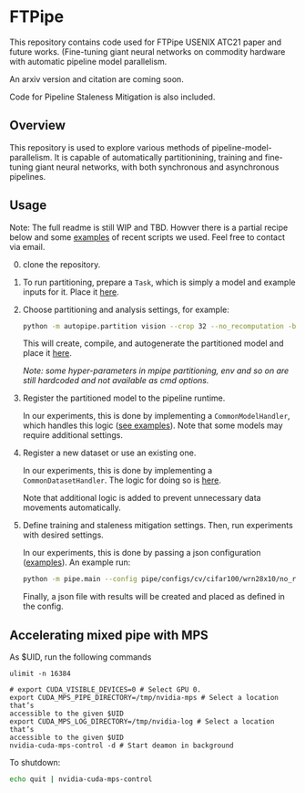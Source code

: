 
# FTPipe

This repository contains code used for FTPipe USENIX ATC21 paper and future works. (Fine-tuning giant neural networks on commodity hardware with automatic pipeline model parallelism.

An arxiv version and citation are coming soon.

Code for Pipeline Staleness Mitigation is also included.

## Overview
This repository is used to explore various methods of pipeline-model-parallelism.
It is capable of automatically partitionining, training and fine-tuning giant neural networks, with both synchronous and asynchronous pipelines.


## Usage

Note: The full readme is still WIP and TBD. Howver there is a partial recipe below and some [examples](https://github.com/saareliad/FTPipe/tree/master/prepare_new_t5) of recent scripts we used.  Feel free to contact via email.

0. clone the repository.
1. To run partitioning, prepare a `Task`, which is simply a model and example inputs for it. Place it [here](autopipe/tasks).

2. Choose partitioning and analysis settings, for example:
    ```bash
    python -m autopipe.partition vision --crop 32 --no_recomputation -b 256 -p 4 --save_memory_mode --partitioning_method pipedream --model wrn_28x10_ c100_dr03_gn
    ```
    This will create, compile, and autogenerate the partitioned model and place it [here](models/partitioned).
    
    _Note: some hyper-parameters in mpipe partitioning, env and so on are still hardcoded and not available as cmd options._

3. Register the partitioned model to the pipeline runtime. 

    In our experiments, this is done by implementing a `CommonModelHandler`, which handles this logic 
    ([see examples](pipe/models/registery)). Note that some models may require additional settings.

4. Register a new dataset or use an existing one.  

    In our experiments, this is done by implementing a `CommonDatasetHandler`.
    The logic for doing so is [here](pipe/data).
    
    Note that additional logic is added to prevent unnecessary data movements automatically.

5. Define training and staleness mitigation settings. Then, run experiments with desired settings.

    In our experiments, this is done by passing a json configuration ([examples](pipe/configs)).
   An example run:
    ```bash
   python -m pipe.main --config pipe/configs/cv/cifar100/wrn28x10/no_recomputation/stale_nr.json --bs_train_from_cmd --bs_train 16 --step_every_from_cmd --step_every 16 --seed 42 --mode mp
   ```    
    Finally, a json file with results will be created and placed as defined in the config.
    
## Accelerating mixed pipe with MPS
As $UID, run the following commands
```
ulimit -n 16384

# export CUDA_VISIBLE_DEVICES=0 # Select GPU 0.
export CUDA_MPS_PIPE_DIRECTORY=/tmp/nvidia-mps # Select a location that’s
accessible to the given $UID
export CUDA_MPS_LOG_DIRECTORY=/tmp/nvidia-log # Select a location that’s
accessible to the given $UID
nvidia-cuda-mps-control -d # Start deamon in background
```

To shutdown:
```bash
echo quit | nvidia-cuda-mps-control
```
